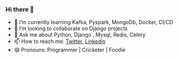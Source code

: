 ### Hi there 👋

- 🌱 I’m currently learning Kafka, Pyspark,  MongoDb, Docker, CI/CD
- 👯 I’m looking to collaborate on Django projects
- 💬 Ask me about  Python, Django , Mysql, Redis, Celery
- 📫 How to reach me: [Twitter](https://twitter.com/pavankomarin), [Linkedin](https://www.linkedin.com/in/pavankomarina/)
- 😄 Pronouns: Programmer | Cricketer | Foodie
